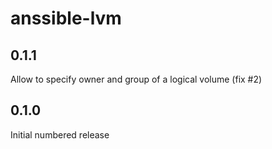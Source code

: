 anssible-lvm
============

0.1.1
------

Allow to specify owner and group of a logical volume (fix #2)

0.1.0
-----

Initial numbered release
